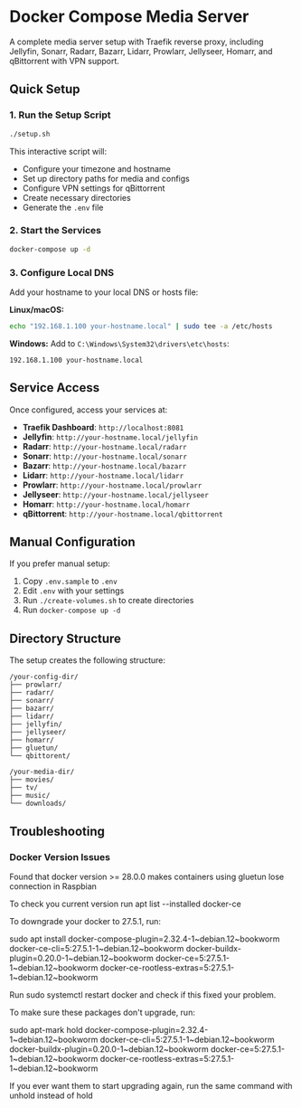 # Docker Compose Media Server

A complete media server setup with Traefik reverse proxy, including Jellyfin, Sonarr, Radarr, Bazarr, Lidarr, Prowlarr, Jellyseer, Homarr, and qBittorrent with VPN support.

## Quick Setup

### 1. Run the Setup Script

```bash
./setup.sh
```

This interactive script will:
- Configure your timezone and hostname
- Set up directory paths for media and configs
- Configure VPN settings for qBittorrent
- Create necessary directories
- Generate the `.env` file

### 2. Start the Services

```bash
docker-compose up -d
```

### 3. Configure Local DNS

Add your hostname to your local DNS or hosts file:

**Linux/macOS:**
```bash
echo "192.168.1.100 your-hostname.local" | sudo tee -a /etc/hosts
```

**Windows:**
Add to `C:\Windows\System32\drivers\etc\hosts`:
```
192.168.1.100 your-hostname.local
```

## Service Access

Once configured, access your services at:

- **Traefik Dashboard**: `http://localhost:8081`
- **Jellyfin**: `http://your-hostname.local/jellyfin`
- **Radarr**: `http://your-hostname.local/radarr`
- **Sonarr**: `http://your-hostname.local/sonarr`
- **Bazarr**: `http://your-hostname.local/bazarr`
- **Lidarr**: `http://your-hostname.local/lidarr`
- **Prowlarr**: `http://your-hostname.local/prowlarr`
- **Jellyseer**: `http://your-hostname.local/jellyseer`
- **Homarr**: `http://your-hostname.local/homarr`
- **qBittorrent**: `http://your-hostname.local/qbittorrent`

## Manual Configuration

If you prefer manual setup:

1. Copy `.env.sample` to `.env`
2. Edit `.env` with your settings
3. Run `./create-volumes.sh` to create directories
4. Run `docker-compose up -d`

## Directory Structure

The setup creates the following structure:

```
/your-config-dir/
├── prowlarr/
├── radarr/
├── sonarr/
├── bazarr/
├── lidarr/
├── jellyfin/
├── jellyseer/
├── homarr/
├── gluetun/
└── qbittorent/

/your-media-dir/
├── movies/
├── tv/
├── music/
└── downloads/
```


## Troubleshooting

### Docker Version Issues

Found that docker version >= 28.0.0 makes containers using gluetun lose connection in Raspbian

To check you current version run
apt list --installed docker-ce

 To downgrade your docker to 27.5.1, run:

sudo apt install docker-compose-plugin=2.32.4-1~debian.12~bookworm docker-ce-cli=5:27.5.1-1~debian.12~bookworm docker-buildx-plugin=0.20.0-1~debian.12~bookworm docker-ce=5:27.5.1-1~debian.12~bookworm docker-ce-rootless-extras=5:27.5.1-1~debian.12~bookworm

Run sudo systemctl restart docker and check if this fixed your problem.

To make sure these packages don't upgrade, run:

sudo apt-mark hold docker-compose-plugin=2.32.4-1~debian.12~bookworm docker-ce-cli=5:27.5.1-1~debian.12~bookworm docker-buildx-plugin=0.20.0-1~debian.12~bookworm docker-ce=5:27.5.1-1~debian.12~bookworm docker-ce-rootless-extras=5:27.5.1-1~debian.12~bookworm

If you ever want them to start upgrading again, run the same command with unhold instead of hold 
